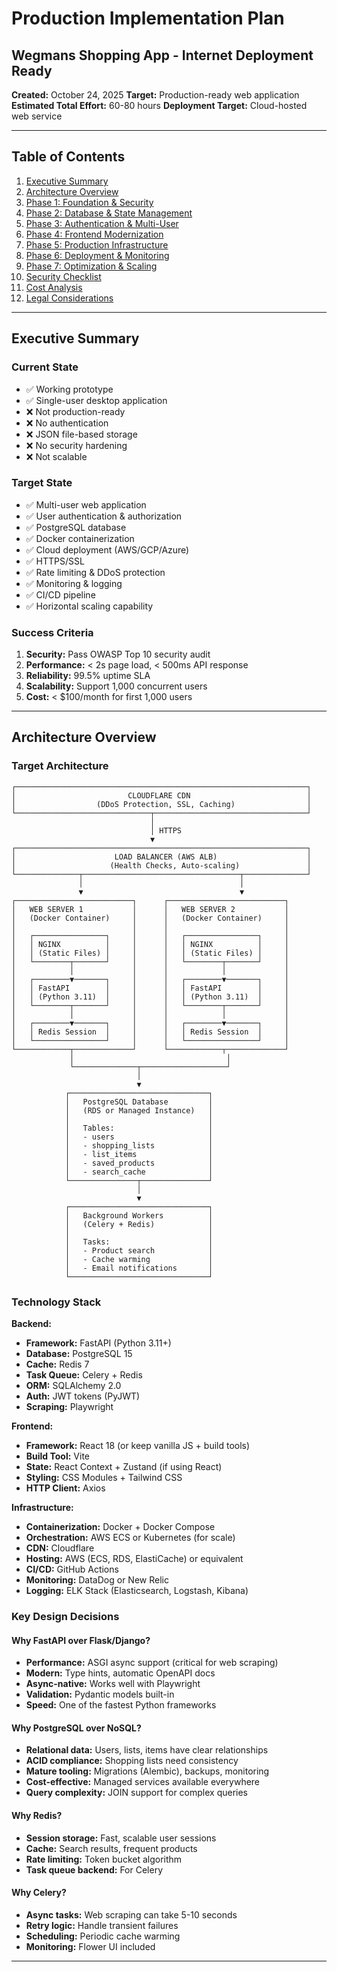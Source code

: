 # Production Implementation Plan
## Wegmans Shopping App - Internet Deployment Ready

**Created:** October 24, 2025
**Target:** Production-ready web application
**Estimated Total Effort:** 60-80 hours
**Deployment Target:** Cloud-hosted web service

---

## Table of Contents

1. [Executive Summary](#executive-summary)
2. [Architecture Overview](#architecture-overview)
3. [Phase 1: Foundation & Security](#phase-1-foundation--security)
4. [Phase 2: Database & State Management](#phase-2-database--state-management)
5. [Phase 3: Authentication & Multi-User](#phase-3-authentication--multi-user)
6. [Phase 4: Frontend Modernization](#phase-4-frontend-modernization)
7. [Phase 5: Production Infrastructure](#phase-5-production-infrastructure)
8. [Phase 6: Deployment & Monitoring](#phase-6-deployment--monitoring)
9. [Phase 7: Optimization & Scaling](#phase-7-optimization--scaling)
10. [Security Checklist](#security-checklist)
11. [Cost Analysis](#cost-analysis)
12. [Legal Considerations](#legal-considerations)

---

## Executive Summary

### Current State
- ✅ Working prototype
- ✅ Single-user desktop application
- ❌ Not production-ready
- ❌ No authentication
- ❌ JSON file-based storage
- ❌ No security hardening
- ❌ Not scalable

### Target State
- ✅ Multi-user web application
- ✅ User authentication & authorization
- ✅ PostgreSQL database
- ✅ Docker containerization
- ✅ Cloud deployment (AWS/GCP/Azure)
- ✅ HTTPS/SSL
- ✅ Rate limiting & DDoS protection
- ✅ Monitoring & logging
- ✅ CI/CD pipeline
- ✅ Horizontal scaling capability

### Success Criteria
1. **Security:** Pass OWASP Top 10 security audit
2. **Performance:** < 2s page load, < 500ms API response
3. **Reliability:** 99.5% uptime SLA
4. **Scalability:** Support 1,000 concurrent users
5. **Cost:** < $100/month for first 1,000 users

---

## Architecture Overview

### Target Architecture

```
┌─────────────────────────────────────────────────────────────────┐
│                         CLOUDFLARE CDN                          │
│                  (DDoS Protection, SSL, Caching)                │
└──────────────────────────────┬──────────────────────────────────┘
                               │
                               │ HTTPS
                               ▼
┌─────────────────────────────────────────────────────────────────┐
│                      LOAD BALANCER (AWS ALB)                    │
│                     (Health Checks, Auto-scaling)               │
└──────────────┬───────────────────────────────────┬──────────────┘
               │                                   │
               ▼                                   ▼
┌──────────────────────────┐      ┌──────────────────────────┐
│   WEB SERVER 1           │      │   WEB SERVER 2           │
│   (Docker Container)     │      │   (Docker Container)     │
│                          │      │                          │
│   ┌────────────────┐     │      │   ┌────────────────┐     │
│   │ NGINX          │     │      │   │ NGINX          │     │
│   │ (Static Files) │     │      │   │ (Static Files) │     │
│   └────────┬───────┘     │      │   └────────┬───────┘     │
│            │             │      │            │             │
│   ┌────────▼───────┐     │      │   ┌────────▼───────┐     │
│   │ FastAPI        │     │      │   │ FastAPI        │     │
│   │ (Python 3.11)  │     │      │   │ (Python 3.11)  │     │
│   └────────┬───────┘     │      │   └────────┬───────┘     │
│            │             │      │            │             │
│   ┌────────▼───────┐     │      │   ┌────────▼───────┐     │
│   │ Redis Session  │     │      │   │ Redis Session  │     │
│   └────────────────┘     │      │   └────────────────┘     │
└────────────┬─────────────┘      └────────────┬─────────────┘
             │                                  │
             └──────────────┬───────────────────┘
                            │
                            ▼
            ┌───────────────────────────────┐
            │   PostgreSQL Database         │
            │   (RDS or Managed Instance)   │
            │                               │
            │   Tables:                     │
            │   - users                     │
            │   - shopping_lists            │
            │   - list_items                │
            │   - saved_products            │
            │   - search_cache              │
            └───────────────┬───────────────┘
                            │
                            ▼
            ┌───────────────────────────────┐
            │   Background Workers          │
            │   (Celery + Redis)            │
            │                               │
            │   Tasks:                      │
            │   - Product search            │
            │   - Cache warming             │
            │   - Email notifications       │
            └───────────────────────────────┘
```

### Technology Stack

**Backend:**
- **Framework:** FastAPI (Python 3.11+)
- **Database:** PostgreSQL 15
- **Cache:** Redis 7
- **Task Queue:** Celery + Redis
- **ORM:** SQLAlchemy 2.0
- **Auth:** JWT tokens (PyJWT)
- **Scraping:** Playwright

**Frontend:**
- **Framework:** React 18 (or keep vanilla JS + build tools)
- **Build Tool:** Vite
- **State:** React Context + Zustand (if using React)
- **Styling:** CSS Modules + Tailwind CSS
- **HTTP Client:** Axios

**Infrastructure:**
- **Containerization:** Docker + Docker Compose
- **Orchestration:** AWS ECS or Kubernetes (for scale)
- **CDN:** Cloudflare
- **Hosting:** AWS (ECS, RDS, ElastiCache) or equivalent
- **CI/CD:** GitHub Actions
- **Monitoring:** DataDog or New Relic
- **Logging:** ELK Stack (Elasticsearch, Logstash, Kibana)

### Key Design Decisions

#### Why FastAPI over Flask/Django?
- **Performance:** ASGI async support (critical for web scraping)
- **Modern:** Type hints, automatic OpenAPI docs
- **Async-native:** Works well with Playwright
- **Validation:** Pydantic models built-in
- **Speed:** One of the fastest Python frameworks

#### Why PostgreSQL over NoSQL?
- **Relational data:** Users, lists, items have clear relationships
- **ACID compliance:** Shopping lists need consistency
- **Mature tooling:** Migrations (Alembic), backups, monitoring
- **Cost-effective:** Managed services available everywhere
- **Query complexity:** JOIN support for complex queries

#### Why Redis?
- **Session storage:** Fast, scalable user sessions
- **Cache:** Search results, frequent products
- **Rate limiting:** Token bucket algorithm
- **Task queue backend:** For Celery

#### Why Celery?
- **Async tasks:** Web scraping can take 5-10 seconds
- **Retry logic:** Handle transient failures
- **Scheduling:** Periodic cache warming
- **Monitoring:** Flower UI included

---
